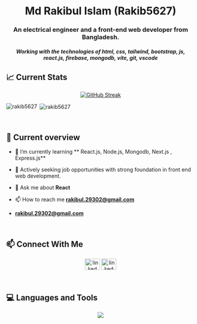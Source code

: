 

<h1 align="center">Md Rakibul Islam (Rakib5627)</h1>
<h3 align="center">An electrical engineer and a front-end web developer from Bangladesh.</h3>
<h5 align="center">Working with the technologies of html, css, tailwind, bootstrap, js, react.js, firebase, mongodb, vite, git, vscode</h5>


## :chart_with_upwards_trend: Current Stats

<p align="center"><a href="h"><img src="https://github-readme-streak-stats.herokuapp.com?user=Rakib5627&theme=transparent" alt="GitHub Streak" /></a></p>

<p><img align="left" src="https://github-readme-stats.vercel.app/api/top-langs?username=rakib5627&show_icons=true&locale=en&layout=compact" alt="rakib5627" /></p>

<p>&nbsp;<img align="center" src="https://github-readme-stats.vercel.app/api?username=rakib5627&show_icons=true&locale=en" alt="rakib5627" /></p>
<br/>

## :eyes: Current overview

- 🌱 I’m currently learning ** React.js, Node.js, Mongodb, Next.js , Express.js**

<!-- - 👨‍💻  -->

- 🔭 Actively seeking job opportunities with strong foundation in front end web development.

- 💬 Ask me about **React**

- 📫 How to reach me **rakibul.29302@gmail.com**
- **rakibul.29302@gmail.com**
<br/>

## :mailbox: Connect With Me

<p align="center">
<a href="https://www.linkedin.com/in/md-rakibul-islam-83177829b/" target="blank"><img align="center" src="https://raw.githubusercontent.com/rahuldkjain/github-profile-readme-generator/master/src/images/icons/Social/linked-in-alt.svg" alt="linked in" height="30" width="40" /></a>
<a href="https://www.facebook.com/profile.php?id=100006542651486" target="blank"><img align="center" src="https://raw.githubusercontent.com/rahuldkjain/github-profile-readme-generator/master/src/images/icons/Social/facebook.svg" alt="linked in" height="30" width="40" /></a>
</p><br/>

<!-- <a href="https://twitter.com/" target="blank"><img align="center" src="https://raw.githubusercontent.com/rahuldkjain/github-profile-readme-generator/master/src/images/icons/Social/twitter.svg" alt="ggg" height="30" width="40" /></a> -->

<!-- <a href="https://fb.com/" target="blank"><img align="center" src="https://raw.githubusercontent.com/rahuldkjain/github-profile-readme-generator/master/src/images/icons/Social/facebook.svg" alt="fnb" height="30" width="40" /></a>

<a href="https://instagram.com/" target="blank"><img align="center" src="https://raw.githubusercontent.com/rahuldkjain/github-profile-readme-generator/master/src/images/icons/Social/instagram.svg" alt="fg" height="30" width="40" /></a> -->



## :computer: Languages and Tools

<p align="center">
  <a href="https://skillicons.dev">
    <img src="https://skillicons.dev/icons?i=html,css,tailwind,bootstrap,js,react,firebase,mongodb,vite,git,vscode" />
  </a>
</p>

